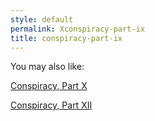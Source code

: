```yaml
---
style: default
permalink: Xconspiracy-part-ix
title: conspiracy-part-ix
---
```

You may also like:

[Conspiracy, Part X](http://scp-wiki.net/conspiracy-part-x)

[Conspiracy, Part XII](http://scp-wiki.net/conspiracy-part-xii)

